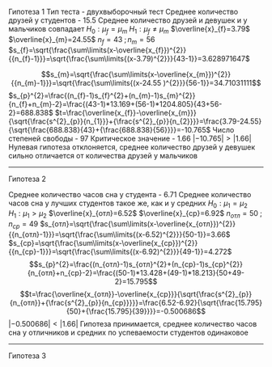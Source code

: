 Гипотеза 1
Тип теста - двухвыборочный тест
Среднее количество друзей у студентов - $15.5$
Среднее количество друзей и девушек и у мальчиков совпадает
$H_{0}: \mu_{f}=\mu_{m}$
$H_{1}: \mu_{f}\neq\mu_{m}$
$\overline{x}_{f}=3.79$
$\overline{x}_{m}=24.55$
$n_{f}=43\;;n_{m}=56$
$s_{f}=\sqrt{\frac{\sum\limits(x-\overline{x_{f}})^{2}}{{n_{f}-1}}}=\sqrt{\frac{\sum\limits{(x-3.79)^{2}}}{43-1}}=3.628971647$ 

$$s_{m}=\sqrt{\frac{\sum\limits(x-\overline{x_{m}})^{2}}{{n_{m}-1}}}=\sqrt{\frac{\sum\limits{(x-24.55
)^{2}}}{56-1}}=34.71031111$$
$s_{p}^{2}=\frac{(n_{f}-1)s_{f}^{2}+(n_{m}-1)s_{m}^{2}}{n_{f}+n_{m}-2}=\frac{(43-1)*13.169+(56-1)*1204.805}{43+56-2}=688.838$
$t=\frac{\overline{x_{f}}-\overline{x_{m}}}{\sqrt{\frac{s^{2}_{p}}{n_{1}}}+{\frac{s^{2}_{p}}{n_{2}}}}=\frac{3.79-24.55}{\sqrt{\frac{688.838}{43}+{\frac{688.838}{56}}}}=-10.765$ 
Число степеней свободы - 97
Критическое значение - 1.66
$|-10.765|>|1.66|$ 
Нулевая гипотеза отклоняется, среднее количество друзей у девушек сильно отличается от количества друзей у мальчиков

---
Гипотеза 2

Среднее количество часов сна у студента - 6.71
Среднее количество часов сна у лучших студентов такое же, как и у средних
$H_{0}:\mu_{1}=\mu_{2}$
$H_{1}:\mu_{1}\gt{}\mu_{2}$
$\overline{x}_{отл}=6.52$
$\overline{x}_{ср}=6.92$
$n_{отл}=50\;;n_{ср}=49$
$s_{отл}=\sqrt{\frac{\sum\limits(x-\overline{x_{отл}})^{2}}{{n_{отл}-1}}}=\sqrt{\frac{\sum\limits{(x-6.52)^{2}}}{50-1}}=3.66$
$s_{ср}=\sqrt{\frac{\sum\limits(x-\overline{x_{ср}})^{2}}{{n_{ср}-1}}}=\sqrt{\frac{\sum\limits{(x-6.92)^{2}}}{49-1}}=4.272$
$$s_{p}^{2}=\frac{(n_{отл}-1)s_{отл}^{2}+(n_{ср}-1)s_{ср}^{2}}{n_{отл}+n_{ср}-2}=\frac{(50-1)*13.428+(49-1)*18.213}{50+49-2}=15.795$$
$$t=\frac{\overline{x_{отл}}-\overline{x_{ср}}}{\sqrt{\frac{s^{2}_{p}}{n_{отл}}+{\frac{s^{2}_{p}}{n_{ср}}}}}=\frac{6.52-6.92}{\sqrt{\frac{15.795}{50}+{\frac{15.795}{39}}}}=-0.500686$$$|-0.500686|<|1.66|$
Гипотеза принимается, среднее количество часов сна у отличников и средних по успеваемости студентов одинаковое

---
Гипотеза 3
